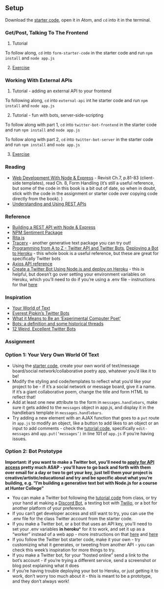 ## Setup

Download the [starter code](https://drive.google.com/file/d/1lsyAjtnosx8J2gVZOQaB1aT-faFKRChj/view?usp=sharing), open it in Atom, and `cd` into it in the terminal.

### Get/Post, Talking To The Frontend

1. Tutorial

To follow along, `cd` into `form-starter-code` in the starter code and run `npm install` and `node app.js`

2. [Exercise](exercise_1.md)

### Working With External APIs

1. Tutorial - adding an external API to your frontend

To following along, `cd` into `external-api` int he starter code and run `npm install` and `node app.js`

2. Tutorial - fun with bots, server-side-scripting

To follow along with part 1, `cd` into `twitter-bot-frontend` in the starter code and run `npm install` and `node app.js`

To follow along with part 2, `cd` into `twitter-bot-server` in the starter code and run `npm install` and `node app.js`

3. [Exercise]()


### Reading
- [Web Development With Node & Express](https://drive.google.com/file/d/1ip-1kA9k3VzpIOL0gczB09umHAgw_r5a/view?usp=sharing) - Revisit Ch.7, p.81-83 (client-side templates), read Ch. 8, Form Handling (it’s still a useful reference, but some of the code in this book is a bit out of date, so when in doubt, stick with the code in the assignment or starter code over copying code directly from the book).
)
- [Understanding and Using REST APIs](https://www.smashingmagazine.com/2018/01/understanding-using-rest-api/)

### Reference
- [Building a REST API with Node & Express](https://stackabuse.com/building-a-rest-api-with-node-and-express/)
- [NPM Sentiment Package](https://www.npmjs.com/package/sentiment#api-reference)
- [Rita.js](https://rednoise.org/rita/)
- [Tracery](https://www.npmjs.com/package/tracery) - another generative text package you can try out!
- [Programming from A to Z - Twitter API and Twitter Bots](https://shiffman.net/a2z/twitter-bots/), [Deploying a Bot to Heroku](https://shiffman.net/a2z/bot-heroku/) - this whole book is a useful reference, but these are great for specifically Twitter bots
- [Axios API reference](https://axios-http.com/docs/api_intro)
- [Create a Twitter Bot Using Node.js and deploy on Heroku](https://medium.com/nerd-for-tech/create-twitter-bot-using-nodejs-and-deploy-on-heroku-dd6ec31534f4) - this is helpful, but doesn’t go over setting your environment variables on Heroku, which you’ll need to do if you’re using a .env file - instructions for that [here](https://devcenter.heroku.com/articles/config-vars)



### Inspiration
- [Your World of Text](https://www.yourworldoftext.com/)
- [Everest Pipkin’s Twitter Bots](https://everest-pipkin.com/#projects/bots.html)
- [What it Means to Be an ‘Experimental Computer Poet’](https://www.vice.com/en/article/8x8ppp/poetry-twitter-bots-best-twitter-bots-art-allison-parrish-everyword)
- [Bots: a definition and some historical threads](https://points.datasociety.net/bots-a-definition-and-some-historical-threads-s7738c8ab1ce)
- [12 Weird, Excellent Twitter Bots](https://nymag.com/intelligencer/2015/11/12-weirdest-funniest-smartest-twitter-bots.html)

### Assignment

### Option 1: Your Very Own World Of Text
- Using the [starter code](), create your own world of text/message board/social network/collaborative poetry app, whatever you’d like it to be!
- Modify the styling and code/templates to reflect what you’d like your project to be - if it’s a social network or message board, give it a name. If it’s a giant collaborative poem, change the title and form HTML to reflect that!
- Add at least one new attribute to the form in `messages.handlebars`, make sure it gets added to the `messages` object in app.js, and display it in the handlebars template in `messages.handlebars`.
-  Try adding a new element with an AJAX function that goes to a `put` route in `app.js` to modify an object, like a button to add likes to an object or an input to add comments - check the [tutorial code](), specifically `edit-messages` and `app.put(‘messages’)` in line 101 of `app.js` if you’re having issues.

### Option 2: Bot Prototype
**Important: if you want to make a Twitter bot, you’ll need to [apply for API access](https://developer.twitter.com/en/docs/twitter-api/getting-started/getting-access-to-the-twitter-api) pretty much ASAP - you’ll have to go back and forth with them over email for a day or two to get your key, just tell them your project is creative/artistic/educational and try and be specific about what you’re building, e.g. “I’m building a generative text bot with Node.js for a course at Hunter College”**
- You can make a Twitter bot following the [tutorial code]() from class, or try your hand at making a [Discord Bot](https://www.sitepoint.com/discord-bot-node-js/), a texting bot with [Twilio](https://www.twilio.com/blog/2018/03/sms-bot-node-texteverything.html), or a bot for another platform of your preference.
- If you can’t get developer access and still want to try, you can use the .env file for the class Twitter account from the starter code.
- If you make a Twitter bot, or a bot that uses an API key, you’ll need to set your .env variables **in heroku*** for it to work, and set it up as a “worker” instead of a web app - more instructions on that [here](https://medium.com/nerd-for-tech/create-twitter-bot-using-nodejs-and-deploy-on-heroku-dd6ec31534f4) and [here](https://devcenter.heroku.com/articles/config-vars)
- If you follow the Twitter bot starter code, make it your own - try customizing what it generates, or tweeting from another API - you can check this week’s inspiration for more things to try.
- If you make a Twitter bot, for your “hosted online” send a link to the bot’s account - if you’re trying a different service, send a screenshot or blog post explaining what it does
- If you’re having trouble deploying your bot to Heroku, or just getting it to work, don’t worry too much about it - this is meant to be a prototype, and they don’t always work!


